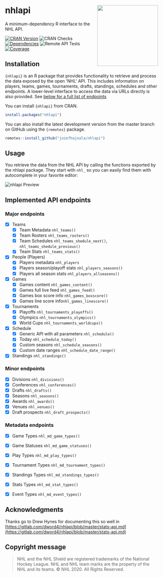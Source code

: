 # nhlapi <img src="https://user-images.githubusercontent.com/23148397/82825728-05f92900-9eac-11ea-88bc-4de15b14c7c4.png" align="right" width="200" />

A minimum-dependency R interface to the NHL API.

[![CRAN Version](https://www.r-pkg.org/badges/version/nhlapi?color=green)](https://cran.r-project.org/package=nhlapi)
![CRAN Checks](https://github.com/jozefhajnala/nhlapi/workflows/check_cran/badge.svg)
[![Dependencies](https://tinyverse.netlify.com/badge/nhlapi)](https://cran.r-project.org/package=nhlapi)
![Remote API Tests](https://github.com/jozefhajnala/nhlapi/workflows/test_remote_api/badge.svg)
[![Coverage](https://img.shields.io/codecov/c/github/jozefhajnala/nhlapi/master.svg)](https://codecov.io/github/jozefhajnala/nhlapi?branch=master)

## Installation

`{nhlapi}` is an R package that provides functionality to retrieve and process the data exposed by the open 'NHL' API. This includes information on players, teams, games, tournaments, drafts, standings, schedules and other endpoints. A lower-level interface to access the data via URLs directly is also provided. See [below for a full list of endpoints](#implemented-api-endpoints)

You can install `{nhlapi}` from CRAN.

```r
install.packages("nhlapi")
```

You can also install the latest development version from the master branch on GitHub using the `{remotes}` package.

```r
remotes::install_github("jozefhajnala/nhlapi")
```

## Usage

You retrieve the data from the NHL API by calling the functions exported by the nhlapi package. They start with `nhl_` so you can easily find them with autocomplete in your favorite editor:

![nhlapi Preview](https://user-images.githubusercontent.com/23148397/80225712-b5dc3c00-864b-11ea-9613-a5c08749933f.gif)

## Implemented API endpoints

### Major endpoints

- [x] Teams
    - [x] Team Metadata `nhl_teams()`
    - [x] Team Rosters `nhl_teams_rosters()`
    - [x] Team Schedules `nhl_teams_shedule_next()`, `nhl_teams_shedule_previous()`
    - [x] Team Stats `nhl_teams_stats()`
    
- [x] People (Players)
    - [x] Players metadata `nhl_players`
    - [x] Players season/playoff stats `nhl_players_seasons()`
    - [x] Players all season stats `nhl_players_allseasons()`

- [x] Games
    - [x] Games content `nhl_games_content()`
    - [x] Games full live feed `nhl_games_feed()`
    - [x] Games box score info `nhl_games_boxscore()`
    - [x] Games line score info`nhl_games_linescore()`

- [x] Tournaments
    - [x] Playoffs `nhl_tournaments_playoffs()`
    - [x] Olympics `nhl_tournaments_olympics()`
    - [x] World Cups `nhl_tournaments_worldcups()`
    
- [x] Schedule
    - [x] Generic API with all parameters `nhl_schedule()`
    - [x] Today `nhl_schedule_today()`
    - [x] Custom seasons `nhl_schedule_seasons()`
    - [x] Custom date ranges `nhl_schedule_date_range()`

- [x] Standings `nhl_standings()`

### Minor endpoints

- [x] Divisions `nhl_divisions()`
- [x] Conferences `nhl_conferences()`
- [x] Drafts `nhl_drafts()`
- [x] Seasons `nhl_seasons()`
- [x] Awards `nhl_awards()`
- [x] Venues `nhl_venues()`
- [x] Draft prospects `nhl_draft_prospects()`

### Metadata endpoints

- [x] Game Types `nhl_md_game_types()`
- [x] Game Statuses `nhl_md_game_statuses()`
- [x] Play Types `nhl_md_play_types()`
- [x] Tournament Types `nhl_md_tournament_types()`
- [x] Standings Types `nhl_md_standings_types()`
- [x] Stats Types `nhl_md_stat_types()`
- [x] Event Types `nhl_md_event_types()`


## Acknowledgments

Thanks go to Drew Hynes for documenting this so well in [https://gitlab.com/dword4/nhlapi/blob/master/stats-api.md](https://gitlab.com/dword4/nhlapi/blob/master/stats-api.md)


## Copyright message

> NHL and the NHL Shield are registered trademarks of the National Hockey League. NHL and NHL team marks are the property of the NHL and its teams. © NHL 2020. All Rights Reserved.
